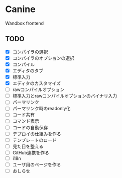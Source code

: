# Canine

Wandbox frontend


## TODO

- [x] コンパイラの選択
- [x] コンパイラのオプションの選択
- [x] コンパイル
- [x] エディタのタブ
- [x] 標準入力
- [x] エディタのカスタマイズ
- [ ] rawコンパイルオプション
- [ ] 標準入力とrawコンパイルオプションのバイナリ入力
- [ ] パーマリンク
- [ ] パーマリンク時のreadonly化
- [ ] コード共有
- [ ] コマンド表示
- [ ] コードの自動保存
- [ ] デプロイの仕組みを作る
- [ ] テンプレートのロード
- [ ] 見た目を整える
- [ ] GitHub連携を作る
- [ ] i18n
- [ ] ユーザ用のページを作る
- [ ] おしらせ
